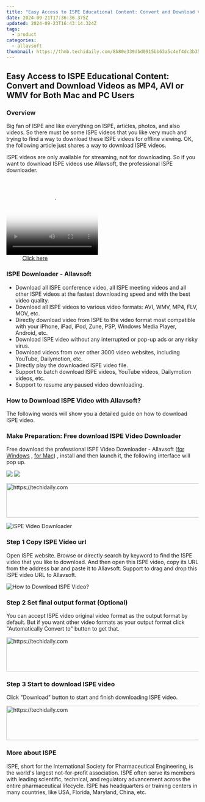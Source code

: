 ```yaml
---
title: "Easy Access to ISPE Educational Content: Convert and Download Videos as MP4, AVI or WMV for Both Mac and PC Users"
date: 2024-09-21T17:36:36.375Z
updated: 2024-09-23T16:43:14.324Z
tags:
  - product
categories:
  - allavsoft
thumbnail: https://thmb.techidaily.com/8b80e339dbd0915bb63a5c4ef4dc3b35128d5a8fefa5d8cd2d10ef2a2fa6ce03.jpg
---
```


## Easy Access to ISPE Educational Content: Convert and Download Videos as MP4, AVI or WMV for Both Mac and PC Users

### Overview

Big fan of ISPE and like everything on ISPE, articles, photos, and also videos. So there must be some ISPE videos that you like very much and trying to find a way to download these ISPE videos for offline viewing. OK, the following article just shares a way to download ISPE videos.

ISPE videos are only available for streaming, not for downloading. So if you want to download ISPE videos use Allavsoft, the professional ISPE downloader.

<!-- affiliate ads begin -->
<span id="1912746">
					<video width="240" height="200" style="cursor:pointer"
           poster="//a.impactradius-go.com/display-clicktoplayimage/1912746.png"
           onclick="if(!this.playClicked){this.play();this.setAttribute('controls',true);this.playClicked=true;}">
	   <source src="//a.impactradius-go.com/display-ad/20231-1912746">
	   <img src="//a.impactradius-go.com/display-clicktoplayimage/1912746.png" style="border: none; height: 100%; width: 100%; object-fit: contain">
	</video>
	<div style="width:150px;text-align:center"><a href="javascript:window.open(decodeURIComponent('https%3A%2F%2Fmindmanager.sjv.io%2Fc%2F5597632%2F1912746%2F20231'), '_blank');void(0);">Click here</a></div>
</span>
<img height="0" width="0" src="https://imp.pxf.io/i/5597632/1912746/20231" style="position:absolute;visibility:hidden;" border="0" />
<!-- affiliate ads end -->

### ISPE Downloader - Allavsoft

* Download all ISPE conference video, all ISPE meeting videos and all other ISPE videos at the fastest downloading speed and with the best video quality.
* Download all ISPE videos to various video formats: AVI, WMV, MP4, FLV, MOV, etc.
* Directly download video from ISPE to the video format most compatible with your iPhone, iPad, iPod, Zune, PSP, Windows Media Player, Android, etc.
* Download ISPE video without any interrupted or pop-up ads or any risky virus.
* Download videos from over other 3000 video websites, including YouTube, Dailymotion, etc.
* Directly play the downloaded ISPE video file.
* Support to batch download ISPE videos, YouTube videos, Dailymotion videos, etc.
* Support to resume any paused video downloading.

### How to Download ISPE Video with Allavsoft?

The following words will show you a detailed guide on how to download ISPE video.

### Make Preparation: Free download ISPE Video Downloader

Free download the professional ISPE Video Downloader - Allavsoft ([for Windows](https://tools.techidaily.com/allavsoft/products/) , [for Mac](https://tools.techidaily.com/allavsoft/products/)) , install and then launch it, the following interface will pop up.

[![](https://www.allavsoft.com/how-to/../images/how-to/free-download-win.jpg)](https://tools.techidaily.com/allavsoft/products/) [![](https://www.allavsoft.com/how-to/../images/how-to/free-download-mac.jpg)](https://tools.techidaily.com/allavsoft/products/)

<!-- affiliate ads begin -->
<a href="https://appsumo.8odi.net/c/5597632/2123736/7443" target="_top" id="2123736">
  <img src="//a.impactradius-go.com/display-ad/7443-2123736" border="0" alt="https://techidaily.com" width="728" height="90"/>
</a>
<img height="0" width="0" src="https://appsumo.8odi.net/i/5597632/2123736/7443" style="position:absolute;visibility:hidden;" border="0" />
<!-- affiliate ads end -->

![ISPE Video Downloader](https://www.allavsoft.com/how-to/../images/allavsoft/screen-shot-600.jpg)

### Step 1 Copy ISPE Video url

Open ISPE website. Browse or directly search by keyword to find the ISPE video that you like to download. And then open this ISPE video, copy its URL from the address bar and paste it to Allavsoft. Support to drag and drop this ISPE video URL to Allavsoft.

![How to Download ISPE Video?](https://www.allavsoft.com/how-to/../images/how-to/download-rtmp-video/download-rtmp-video.jpg)

### Step 2 Set final output format (Optional)

You can accept ISPE video original video format as the output format by default. But if you want other video formats as your output format click "Automatically Convert to" button to get that.

<!-- affiliate ads begin -->
<a href="https://appsumo.8odi.net/c/5597632/2130874/7443" target="_top" id="2130874">
  <img src="//a.impactradius-go.com/display-ad/7443-2130874" border="0" alt="https://techidaily.com" width="728" height="90"/>
</a>
<img height="0" width="0" src="https://appsumo.8odi.net/i/5597632/2130874/7443" style="position:absolute;visibility:hidden;" border="0" />
<!-- affiliate ads end -->

### Step 3 Start to download ISPE video

Click "Download" button to start and finish downloading ISPE video.

<!-- affiliate ads begin -->
<a href="https://appsumo.8odi.net/c/5597632/2137411/7443" target="_top" id="2137411">
  <img src="//a.impactradius-go.com/display-ad/7443-2137411" border="0" alt="https://techidaily.com" width="600" height="90"/>
</a>
<img height="0" width="0" src="https://appsumo.8odi.net/i/5597632/2137411/7443" style="position:absolute;visibility:hidden;" border="0" />
<!-- affiliate ads end -->

### More about ISPE

ISPE, short for the International Society for Pharmaceutical Engineering, is the world's largest not-for-profit association. ISPE often serve its members with leading scientific, technical, and regulatory advancement across the entire pharmaceutical lifecycle. ISPE has headquarters or training centers in many countries, like USA, Florida, Maryland, China, etc.

<ins class="adsbygoogle"
     style="display:block"
     data-ad-format="autorelaxed"
     data-ad-client="ca-pub-7571918770474297"
     data-ad-slot="1223367746"></ins>

<ins class="adsbygoogle"
     style="display:block"
     data-ad-client="ca-pub-7571918770474297"
     data-ad-slot="8358498916"
     data-ad-format="auto"
     data-full-width-responsive="true"></ins>



